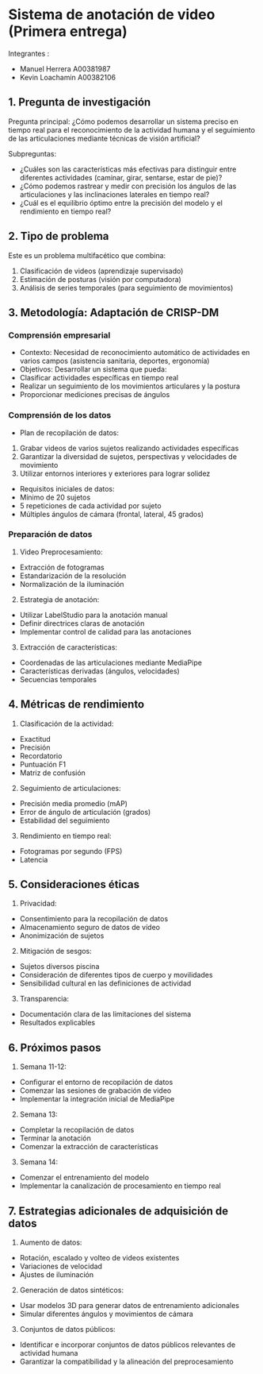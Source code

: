 # Sistema de anotación de video  (Primera entrega)

Integrantes :
 - Manuel Herrera A00381987
 - Kevin Loachamin A00382106


## 1. Pregunta de investigación
Pregunta principal: ¿Cómo podemos desarrollar un sistema preciso en tiempo real para el reconocimiento de la actividad humana y el seguimiento de las articulaciones mediante técnicas de visión artificial?

Subpreguntas:
- ¿Cuáles son las características más efectivas para distinguir entre diferentes actividades (caminar, girar, sentarse, estar de pie)?
- ¿Cómo podemos rastrear y medir con precisión los ángulos de las articulaciones y las inclinaciones laterales en tiempo real?
- ¿Cuál es el equilibrio óptimo entre la precisión del modelo y el rendimiento en tiempo real?

## 2. Tipo de problema
Este es un problema multifacético que combina:
1. Clasificación de videos (aprendizaje supervisado)
2. Estimación de posturas (visión por computadora)
3. Análisis de series temporales (para seguimiento de movimientos)

## 3. Metodología: Adaptación de CRISP-DM

### Comprensión empresarial
- Contexto: Necesidad de reconocimiento automático de actividades en varios campos (asistencia sanitaria, deportes, ergonomía)
- Objetivos: Desarrollar un sistema que pueda:
- Clasificar actividades específicas en tiempo real
- Realizar un seguimiento de los movimientos articulares y la postura
- Proporcionar mediciones precisas de ángulos

### Comprensión de los datos
- Plan de recopilación de datos:
1. Grabar videos de varios sujetos realizando actividades específicas
2. Garantizar la diversidad de sujetos, perspectivas y velocidades de movimiento
3. Utilizar entornos interiores y exteriores para lograr solidez

- Requisitos iniciales de datos:
- Mínimo de 20 sujetos
- 5 repeticiones de cada actividad por sujeto
- Múltiples ángulos de cámara (frontal, lateral, 45 grados)

### Preparación de datos
1. Video Preprocesamiento:
- Extracción de fotogramas
- Estandarización de la resolución
- Normalización de la iluminación

2. Estrategia de anotación:
- Utilizar LabelStudio para la anotación manual
- Definir directrices claras de anotación
- Implementar control de calidad para las anotaciones

3. Extracción de características:
- Coordenadas de las articulaciones mediante MediaPipe
- Características derivadas (ángulos, velocidades)
- Secuencias temporales

## 4. Métricas de rendimiento
1. Clasificación de la actividad:
- Exactitud
- Precisión
- Recordatorio
- Puntuación F1
- Matriz de confusión

2. Seguimiento de articulaciones:
- Precisión media promedio (mAP)
- Error de ángulo de articulación (grados)
- Estabilidad del seguimiento

3. Rendimiento en tiempo real:
- Fotogramas por segundo (FPS)
- Latencia

## 5. Consideraciones éticas
1. Privacidad:
- Consentimiento para la recopilación de datos
- Almacenamiento seguro de datos de vídeo
- Anonimización de sujetos

2. Mitigación de sesgos:
- Sujetos diversos piscina
- Consideración de diferentes tipos de cuerpo y movilidades
- Sensibilidad cultural en las definiciones de actividad

3. Transparencia:
- Documentación clara de las limitaciones del sistema
- Resultados explicables

## 6. Próximos pasos
1. Semana 11-12:
- Configurar el entorno de recopilación de datos
- Comenzar las sesiones de grabación de video
- Implementar la integración inicial de MediaPipe

2. Semana 13:
- Completar la recopilación de datos
- Terminar la anotación
- Comenzar la extracción de características

3. Semana 14:
- Comenzar el entrenamiento del modelo
- Implementar la canalización de procesamiento en tiempo real

## 7. Estrategias adicionales de adquisición de datos
1. Aumento de datos:
- Rotación, escalado y volteo de videos existentes
- Variaciones de velocidad
- Ajustes de iluminación

2. Generación de datos sintéticos:
- Usar modelos 3D para generar datos de entrenamiento adicionales
- Simular diferentes ángulos y movimientos de cámara

3. Conjuntos de datos públicos:
- Identificar e incorporar conjuntos de datos públicos relevantes de actividad humana
- Garantizar la compatibilidad y la alineación del preprocesamiento
